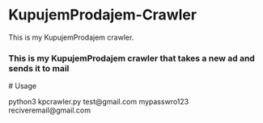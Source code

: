 # KupujemProdajem-Crawler
This is my KupujemProdajem crawler.
<h3>This is my KupujemProdajem crawler that takes a new ad and sends it to mail</h3>
# Usage
<p>python3 kpcrawler.py test@gmail.com mypasswro123 reciveremail@gmail.com<p>
